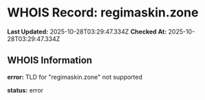 # WHOIS Record: regimaskin.zone

**Last Updated:** 2025-10-28T03:29:47.334Z
**Checked At:** 2025-10-28T03:29:47.334Z

## WHOIS Information

**error:** TLD for "regimaskin.zone" not supported

**status:** error


